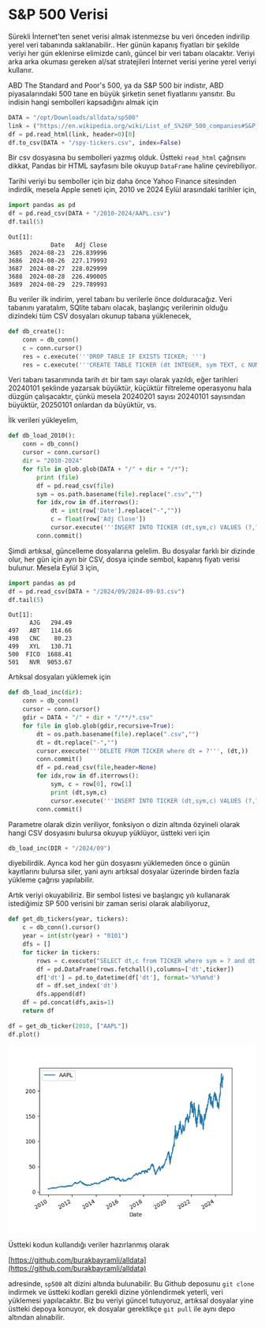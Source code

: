 # S&P 500 Verisi

Sürekli İnternet'ten senet verisi almak istenmezse bu veri önceden
indirilip yerel veri tabanında saklanabilir.. Her günün kapanış
fiyatları bir şekilde veriyi her gün eklenirse elimizde canlı, güncel
bir veri tabanı olacaktır. Veriyi arka arka okuması gereken al/sat
stratejileri İnternet verisi yerine yerel veriyi kullanır.

ABD The Standard and Poor's 500, ya da S&P 500 bir indistır, ABD
piyasalarındaki 500 tane en büyük şirketin senet fiyatlarını yansıtır.
Bu indisin hangi sembolleri kapsadığını almak için

```python
DATA = "/opt/Downloads/alldata/sp500"
link = ("https://en.wikipedia.org/wiki/List_of_S%26P_500_companies#S&P_500_component_stocks")
df = pd.read_html(link, header=0)[0]
df.to_csv(DATA + "/spy-tickers.csv", index=False)
```

Bir csv dosyasına bu sembolleri yazmış olduk. Üstteki `read_html` çağrısını dikkat,
Pandas bir HTML sayfasını bile okuyup `DataFrame` haline çevirebiliyor.

Tarihi veriyi bu semboller için biz daha önce Yahoo Finance sitesinden
indirdik, mesela Apple seneti için, 2010 ve 2024 Eylül arasındaki
tarihler için,

```python
import pandas as pd
df = pd.read_csv(DATA + "/2010-2024/AAPL.csv")
df.tail(5)
```

```text
Out[1]: 
            Date   Adj Close
3685  2024-08-23  226.839996
3686  2024-08-26  227.179993
3687  2024-08-27  228.029999
3688  2024-08-28  226.490005
3689  2024-08-29  229.789993
```

Bu veriler ilk indirim, yerel tabanı bu verilerle önce dolduracağız. Veri tabanını
yaratalım, SQlite tabanı olacak, başlangıç verilerinin olduğu dizindeki tüm
CSV dosyaları okunup tabana yüklenecek,

```python
def db_create():
    conn = db_conn()
    c = conn.cursor()
    res = c.execute('''DROP TABLE IF EXISTS TICKER; ''')
    res = c.execute('''CREATE TABLE TICKER (dt INTEGER, sym TEXT, c NUMERIC, PRIMARY KEY (dt, sym)); ''')
```

Veri tabanı tasarımında tarih `dt` bir tam sayı olarak yazıldı, eğer
tarihleri 20240101 şeklinde yazarsak büyüktür, küçüktür filtreleme
operasyonu hala düzgün çalışacaktır, çünkü mesela 20240201 sayısı
20240101 sayısından büyüktür, 20250101 onlardan da büyüktür, vs.

İlk verileri yükleyelim,

```python
def db_load_2010():
    conn = db_conn()    
    cursor = conn.cursor()
    dir = "2010-2024"
    for file in glob.glob(DATA + "/" + dir + "/*"):
        print (file)
        df = pd.read_csv(file)
        sym = os.path.basename(file).replace(".csv","")
        for idx,row in df.iterrows():
            dt = int(row['Date'].replace("-",""))
            c = float(row['Adj Close'])
            cursor.execute('''INSERT INTO TICKER (dt,sym,c) VALUES (?,?,?)''', (dt,sym,c))
        conn.commit()        
```

Şimdi artıksal, güncelleme dosyalarına gelelim. Bu dosyalar farklı bir
dizinde olur, her gün için ayrı bir CSV, dosya içinde sembol, kapanış
fiyatı verisi bulunur.  Mesela Eylül 3 için,

```python
import pandas as pd
df = pd.read_csv(DATA + "/2024/09/2024-09-03.csv")
df.tail(5)
```

```text
Out[1]: 
      AJG   294.49
497   ABT   114.66
498   CNC    80.23
499   XYL   130.71
500  FICO  1688.41
501   NVR  9053.67
```

Artıksal dosyaları yüklemek için

```python
def db_load_inc(dir):
    conn = db_conn()    
    cursor = conn.cursor()
    gdir = DATA + "/" + dir + "/**/*.csv"
    for file in glob.glob(gdir,recursive=True):        
        dt = os.path.basename(file).replace(".csv","")
        dt = dt.replace("-","")
        cursor.execute('''DELETE FROM TICKER where dt = ?''', (dt,))
        conn.commit()        
        df = pd.read_csv(file,header=None)
        for idx,row in df.iterrows():
            sym, c = row[0], row[1]
            print (dt,sym,c)
            cursor.execute('''INSERT INTO TICKER (dt,sym,c) VALUES (?,?,?)''', (dt,sym,c))
        conn.commit()        

```

Parametre olarak dizin veriliyor, fonksiyon o dizin altında özyineli olarak hangi CSV
dosyasını bulursa okuyup yüklüyor, üstteki veri için

```python
db_load_inc(DIR + "/2024/09")
```

diyebilirdik. Ayrıca kod her gün dosyasını yüklemeden önce o günün
kayıtlarını bulursa siler, yani aynı artıksal dosyalar üzerinde birden
fazla yükleme çağrısı yapılabilir.

Artık veriyi okuyabiliriz. Bir sembol listesi ve başlangıç yılı kullanarak
istediğimiz SP 500 verisini bir zaman serisi olarak alabiliyoruz,

```python
def get_db_tickers(year, tickers):
    c = db_conn().cursor()
    year = int(str(year) + "0101")
    dfs = []
    for ticker in tickers:
        rows = c.execute("SELECT dt,c from TICKER where sym = ? and dt >= ?", (ticker,year))
        df = pd.DataFrame(rows.fetchall(),columns=['dt',ticker])
        df['dt'] = pd.to_datetime(df['dt'], format='%Y%m%d')
        df = df.set_index('dt')
        dfs.append(df)
    df = pd.concat(dfs,axis=1)
    return df
```

```python
df = get_db_ticker(2010, ["AAPL"])
df.plot()
```

![](aapl.jpg)

Üstteki kodun kullandığı veriler hazırlanmış olarak

[https://github.com/burakbayramli/alldata](https://github.com/burakbayramli/alldata)

adresinde, `sp500` alt dizini altında bulunabilir. Bu Github deposunu
`git clone` indirmek ve üstteki kodları gerekli dizine yönlendirmek
yeterli, veri yüklemesi yapılacaktır. Biz bu veriyi güncel tutuyoruz,
artıksal dosyalar yine üstteki depoya konuyor, ek dosyalar gerektikçe
`git pull` ile aynı depo altından alınabilir.

